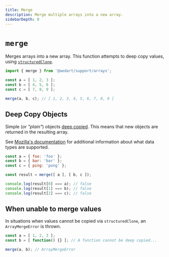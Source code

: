 ```yaml
---
title: Merge
description: Merge multiple arrays into a new array.
sidebarDepth: 0
---
```


# `merge`

Merges arrays into a new array.
This function attempts to deep copy values, using [`structuredClone`](https://developer.mozilla.org/en-US/docs/Web/API/structuredClone).

```js
import { merge } from '@aedart/support/arrays';

const a = [ 1, 2, 3 ];
const b = [ 4, 5, 6 ];
const c = [ 7, 8, 9 ];

merge(a, b, c); // [ 1, 2, 3, 4, 5, 6, 7, 8, 9 ]
```

## Deep Copy Objects

Simple (_or "plain"_) objects [deep copied](https://developer.mozilla.org/en-US/docs/Glossary/Deep_copy).
This means that new objects are returned in the resulting array.

See [Mozilla's documentation](https://developer.mozilla.org/en-US/docs/Web/API/Web_Workers_API/Structured_clone_algorithm) for additional
information about what data types are supported.

```js
const a = { foo: 'foo' };
const b = { bar: 'bar' };
const c = { ping: 'pong' };

const result = merge([ a ], [ b, c ]);

console.log(result[0] === a); // false
console.log(result[1] === b); // false
console.log(result[2] === c); // false
```

## When unable to merge values

In situations when values cannot be copied via `structuredClone`, an `ArrayMergeError` is thrown.

```js
const a = [ 1, 2, 3 ];
const b = [ function() {} ]; // A function cannot be deep copied...

merge(a, b); // ArrayMergeError
```